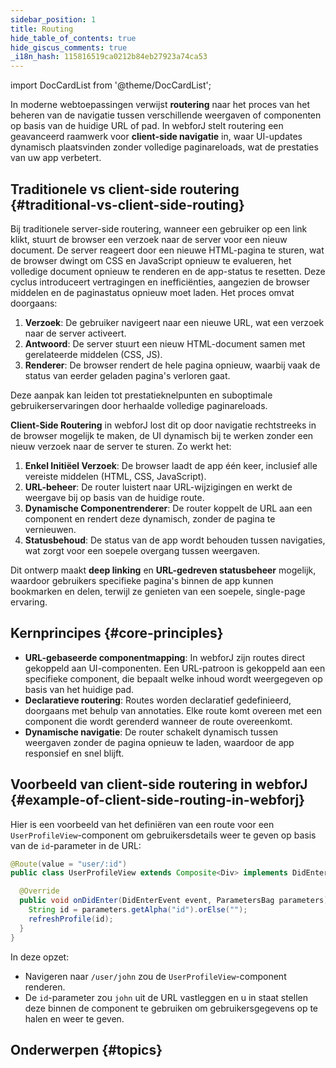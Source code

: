 ```yaml
---
sidebar_position: 1
title: Routing
hide_table_of_contents: true
hide_giscus_comments: true
_i18n_hash: 115816519ca0212b84eb27923a74ca53
---
```

<Head>
  <style>{`
  .container {
    max-width: 65em !important;
  }
  `}</style>
</Head>

<!-- vale off -->
import DocCardList from '@theme/DocCardList';

<!-- vale on -->

In moderne webtoepassingen verwijst **routering** naar het proces van het beheren van de navigatie tussen verschillende weergaven of componenten op basis van de huidige URL of pad. In webforJ stelt routering een geavanceerd raamwerk voor **client-side navigatie** in, waar UI-updates dynamisch plaatsvinden zonder volledige paginareloads, wat de prestaties van uw app verbetert.

## Traditionele vs client-side routering {#traditional-vs-client-side-routing}

Bij traditionele server-side routering, wanneer een gebruiker op een link klikt, stuurt de browser een verzoek naar de server voor een nieuw document. De server reageert door een nieuwe HTML-pagina te sturen, wat de browser dwingt om CSS en JavaScript opnieuw te evalueren, het volledige document opnieuw te renderen en de app-status te resetten. Deze cyclus introduceert vertragingen en inefficiënties, aangezien de browser middelen en de paginastatus opnieuw moet laden. Het proces omvat doorgaans:

1. **Verzoek**: De gebruiker navigeert naar een nieuwe URL, wat een verzoek naar de server activeert.
2. **Antwoord**: De server stuurt een nieuw HTML-document samen met gerelateerde middelen (CSS, JS).
3. **Renderer**: De browser rendert de hele pagina opnieuw, waarbij vaak de status van eerder geladen pagina's verloren gaat.

Deze aanpak kan leiden tot prestatieknelpunten en suboptimale gebruikerservaringen door herhaalde volledige paginareloads.

**Client-Side Routering** in webforJ lost dit op door navigatie rechtstreeks in de browser mogelijk te maken, de UI dynamisch bij te werken zonder een nieuw verzoek naar de server te sturen. Zo werkt het:

1. **Enkel Initiëel Verzoek**: De browser laadt de app één keer, inclusief alle vereiste middelen (HTML, CSS, JavaScript).
2. **URL-beheer**: De router luistert naar URL-wijzigingen en werkt de weergave bij op basis van de huidige route.
3. **Dynamische Componentrenderer**: De router koppelt de URL aan een component en rendert deze dynamisch, zonder de pagina te vernieuwen.
4. **Statusbehoud**: De status van de app wordt behouden tussen navigaties, wat zorgt voor een soepele overgang tussen weergaven.

Dit ontwerp maakt **deep linking** en **URL-gedreven statusbeheer** mogelijk, waardoor gebruikers specifieke pagina's binnen de app kunnen bookmarken en delen, terwijl ze genieten van een soepele, single-page ervaring.

## Kernprincipes {#core-principles}

- **URL-gebaseerde componentmapping**: In webforJ zijn routes direct gekoppeld aan UI-componenten. Een URL-patroon is gekoppeld aan een specifieke component, die bepaalt welke inhoud wordt weergegeven op basis van het huidige pad.
- **Declaratieve routering**: Routes worden declaratief gedefinieerd, doorgaans met behulp van annotaties. Elke route komt overeen met een component die wordt gerenderd wanneer de route overeenkomt.
- **Dynamische navigatie**: De router schakelt dynamisch tussen weergaven zonder de pagina opnieuw te laden, waardoor de app responsief en snel blijft.

## Voorbeeld van client-side routering in webforJ {#example-of-client-side-routing-in-webforj}

Hier is een voorbeeld van het definiëren van een route voor een `UserProfileView`-component om gebruikersdetails weer te geven op basis van de `id`-parameter in de URL:

```java
@Route(value = "user/:id")
public class UserProfileView extends Composite<Div> implements DidEnterObserver {

  @Override
  public void onDidEnter(DidEnterEvent event, ParametersBag parameters) {
    String id = parameters.getAlpha("id").orElse("");
    refreshProfile(id);
  }
}
```

In deze opzet:

- Navigeren naar `/user/john` zou de `UserProfileView`-component renderen.
- De `id`-parameter zou `john` uit de URL vastleggen en u in staat stellen deze binnen de component te gebruiken om gebruikersgegevens op te halen en weer te geven.

## Onderwerpen {#topics}

<DocCardList className="topics-section" />
